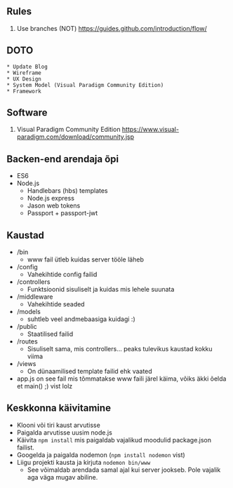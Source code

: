 ## Rules
1. Use branches (NOT) https://guides.github.com/introduction/flow/

## DOTO
    * Update Blog
    * Wireframe
    * UX Design
    * System Model (Visual Paradigm Community Edition)
    * Framework

## Software
1. Visual Paradigm Community Edition https://www.visual-paradigm.com/download/community.jsp

## Backen-end arendaja õpi
- ES6
- Node.js
  - Handlebars (hbs) templates
  - Node.js express
  - Jason web tokens
  - Passport + passport-jwt

## Kaustad
- /bin
  - www fail ütleb kuidas server tööle läheb
- /config
  - Vahekihtide config failid
- /controllers
  - Funktsioonid sisuliselt ja kuidas mis lehele suunata
- /middleware
  - Vahekihtide seaded
- /models
  - suhtleb veel andmebaasiga kuidagi :)
- /public
  - Staatilised failid
- /routes
  - Sisuliselt sama, mis controllers... peaks tulevikus kaustad kokku viima
- /views
  - On dünaamilised template failid ehk vaated
- app.js on see fail mis tõmmatakse www faili järel käima, võiks äkki õelda et main() ;) vist lolz

## Keskkonna käivitamine
- Klooni või tiri kaust arvutisse
- Paigalda arvutisse uusim node.js
- Käivita `npm install` mis paigaldab vajalikud moodulid package.json failist.
- Googelda ja paigalda nodemon (`npm install nodemon` vist)
- Liigu projekti kausta ja kirjuta `nodemon bin/www`
  - See võimaldab arendada samal ajal kui server jookseb. Pole vajalik aga väga mugav abiline.
